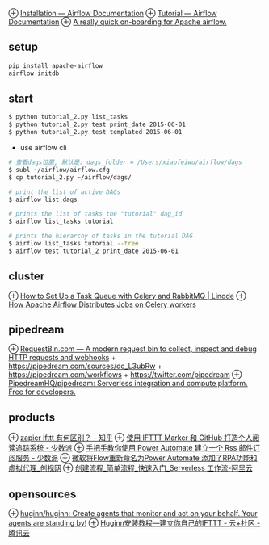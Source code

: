 ⊕ [Installation — Airflow Documentation](https://airflow.apache.org/docs/stable/installation.html)
⊕ [Tutorial — Airflow Documentation](https://airflow.apache.org/docs/stable/tutorial.html)
⊕ [A really quick on-boarding for Apache airflow.](https://gist.github.com/mmziyad/e8905e0719c957a15e15362e95b97944)

## setup
```sh
pip install apache-airflow
airflow initdb
```

## start
```sh
$ python tutorial_2.py list_tasks
$ python tutorial_2.py test print_date 2015-06-01
$ python tutorial_2.py test templated 2015-06-01
```

+ use airflow cli

```bash
# 查看dags位置, 默认是: dags_folder = /Users/xiaofeiwu/airflow/dags
$ subl ~/airflow/airflow.cfg 
$ cp tutorial_2.py ~/airflow/dags/

# print the list of active DAGs
$ airflow list_dags

# prints the list of tasks the "tutorial" dag_id
$ airflow list_tasks tutorial

# prints the hierarchy of tasks in the tutorial DAG
$ airflow list_tasks tutorial --tree
$ airflow test tutorial_2 print_date 2015-06-01
```

## cluster
⊕ [How to Set Up a Task Queue with Celery and RabbitMQ | Linode](https://www.linode.com/docs/development/python/task-queue-celery-rabbitmq/#monitor-a-celery-cluster-with-flower)
⊕ [How Apache Airflow Distributes Jobs on Celery workers](https://medium.com/sicara/using-airflow-with-celery-workers-54cb5212d405)

## pipedream
⊕ [RequestBin.com — A modern request bin to collect, inspect and debug HTTP requests and webhooks](https://requestbin.com/)
    + https://pipedream.com/sources/dc_L3ubRw
    + https://pipedream.com/workflows
    + https://twitter.com/pipedream
    ⊕ [PipedreamHQ/pipedream: Serverless integration and compute platform. Free for developers.](https://github.com/PipedreamHQ/pipedream)

## products
⊕ [zapier ifttt 有何区别？ - 知乎](https://www.zhihu.com/question/40183758/answer/175709375)
⊕ [使用 IFTTT Marker 和 GitHub 打造个人阅读追踪系统 - 少数派](https://sspai.com/post/40000)
⊕ [手把手教你使用 Power Automate 建立一个 Rss 邮件订阅服务 - 少数派](https://sspai.com/post/60006)
⊕ [微软将Flow重新命名为Power Automate 添加了RPA功能和虚拟代理_创视网](https://chuangyi.chuangyetv.com/net/20191105/110519461.html)
⊕ [创建流程_简单流程_快速入门_Serverless 工作流-阿里云](https://help.aliyun.com/document_detail/122477.html?spm=a2c4g.11186623.2.22.3f72656f8TO6l7)

## opensources
⊕ [huginn/huginn: Create agents that monitor and act on your behalf. Your agents are standing by!](https://github.com/huginn/huginn)
⊕ [Huginn安装教程—建立你自己的IFTTT - 云+社区 - 腾讯云](https://cloud.tencent.com/developer/article/1405470)


